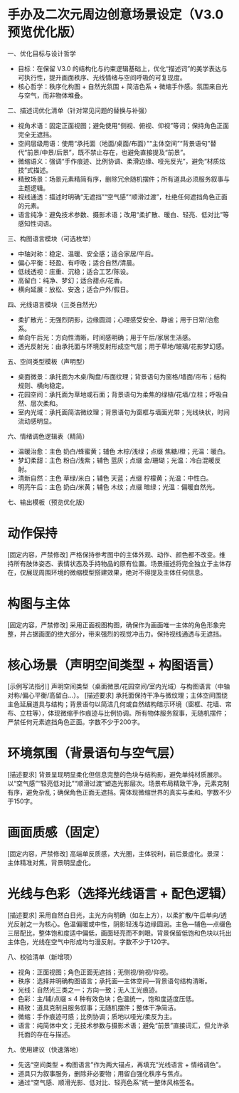 # 手办及二次元周边创意场景设定（V3.0 预览优化版）

一、优化目标与设计哲学
- 目标：在保留 V3.0 的结构化与约束逻辑基础上，优化“描述词”的美学表达与可执行性，提升画面秩序、光线情绪与空间呼吸的可复现度。
- 核心哲学：秩序化构图 + 自然光氛围 + 简洁色系 + 微缩手作感。氛围来自光与空气，而非物体堆叠。

二、描述词优化清单（针对常见问题的替换与补强）
- 视角术语：固定正面视图；避免使用“侧视、俯视、仰视”等词；保持角色正面完全无遮挡。
- 空间层级用语：使用“承托面（地面/桌面/布面）”“主体空间”“背景语句”替代“前景/中景/后景”，既不禁止存在，也避免直接提及“前景”。
- 微缩语义：强调“手作痕迹、比例协调、柔滑边缘、哑光反光”，避免“材质炫技”式描述。
- 精致场景：场景元素精简有序，删除冗余随机摆件；所有道具必须服务叙事与主题逻辑。
- 视线通透：描述时明确“无遮挡”“空气感”“顺滑过渡”，杜绝任何遮挡角色正面的元素。
- 语言纯净：避免技术参数、摄影术语；改用“柔扩散、暖白、轻亮、低对比”等感知性词语。

三、构图语言模块（可选枚举）
- 中轴对称：稳定、温暖、安全感；适合家居/午后。
- 偏心平衡：轻盈、有呼吸；适合自然/清晨。
- 低线透视：庄重、沉稳；适合工艺/陈设。
- 高留白：纯净、梦幻；适合甜点/花香。
- 横向延展：放松、安逸；适合户外/假日。

四、光线语言模块（三类自然光）
- 柔扩散光：无强烈阴影，边缘圆润；心理感受安全、静谧；用于日常/治愈系。
- 单向午后光：方向性清晰，时间感明确；用于午后/家居生活感。
- 透光反射光：由承托面与环境反射形成空气层；用于草地/玻璃/花影梦幻感。

五、空间类型模板（声明型）
- 桌面微景：承托面为木桌/陶盘/布面纹理；背景语句为窗格/墙面/帘布；结构规则、横向稳定。
- 花园空间：承托面为草地或石面；背景语句为柔焦的绿植/花墙/立柱；呼吸自然、层次柔和。
- 室内光域：承托面简洁微纹理；背景语句为窗框与墙面光带；光线块状，时间流动感明显。

六、情绪调色逻辑表（精简）
- 温暖治愈：主色 奶白/蜂蜜黄；辅色 木棕/浅绿；点缀 焦糖/橙；光温：暖白。
- 梦幻柔甜：主色 粉白/浅紫；辅色 蓝灰；点缀 金/珊瑚；光温：冷白混暖反射。
- 清新自然：主色 草绿/米白；辅色 天蓝；点缀 柠檬黄；光温：中性白。
- 明亮午后：主色 奶白/米黄；辅色 木纹；点缀 暗绿；光温：偏暖自然光。

七、输出模板（预览优化版）
# 动作保持
[固定内容，严禁修改] 严格保持参考图中的主体外观、动作、颜色都不改变。维持所有肢体姿态、表情状态及手持物品的原有位置。场景描述将完全独立于主体存在，仅展现周围环境的微缩模型搭建效果，绝对不得提及主体任何信息。

# 构图与主体
[固定内容，严禁修改] 采用正面视图构图，确保作为画面唯一主体的角色形象完整，并占据画面的绝大部分，带来强烈的视觉冲击力。保持视线通透与无遮挡。

# 核心场景（声明空间类型 + 构图语言）
[示例写法指引] 声明空间类型（桌面微景/花园空间/室内光域）与构图语言（中轴对称/偏心平衡/高留白…）。
[描述要求] 承托面保持干净与微纹理；主体空间围绕主色延展道具与结构；背景语句以简洁几何或自然结构暗示环境（窗框、花墙、帘布、立柱等），体现微缩手作痕迹与比例协调。所有物体服务叙事，无随机摆件；严禁任何元素遮挡角色正面。字数不少于200字。

# 环境氛围（背景语句与空气层）
[描述要求] 背景呈现明显柔化但信息完整的色块与结构影，避免单纯材质展示。以“空气感”“轻亮低对比”“顺滑过渡”塑造光影层次。场景布局精致干净，元素克制有序，避免杂乱；确保角色正面无遮挡。需体现微缩世界的真实与柔和。字数不少于150字。

# 画面质感（固定）
[固定内容，严禁修改] 高端单反质感，大光圈，主体锐利，前后景虚化。景深：主体精准对焦，背景明显虚化。

# 光线与色彩（选择光线语言 + 配色逻辑）
[描述要求] 采用自然白日光，主光方向明确（如左上方），以柔扩散/午后单向/透光反射之一为核心。色温偏暖或中性，阴影轻浅与边缘圆润。主色—辅色—点缀色三层配比，整体饱和度适中偏低，画面轻亮而不刺眼。背景保留低饱和色块以托出主体色，光线在空气中形成均匀漫反射。字数不少于120字。

八、校验清单（新增项）
- 视角：正面视图；角色正面无遮挡；无侧视/俯视/仰视。
- 秩序：选择并明确构图语言；承托面—主体空间—背景语句结构清晰。
- 光线：自然光三类之一；方向一致；无人工光痕迹。
- 色彩：主/辅/点缀 ≤ 4 种有效色块；色温统一，饱和度适度压低。
- 精致：道具克制且服务叙事；无随机摆件；整体干净简洁。
- 微缩：手作痕迹可感；比例协调；质地以哑光/柔反为主。
- 语言：纯简体中文；无技术参数与摄影术语；避免“前景”直接词汇，但允许承托面的存在与描述。

九、使用建议（快速落地）
- 先选“空间类型 + 构图语言”作为两大锚点，再填充“光线语言 + 情绪调色”。
- 道具只为叙事服务，删除非必要物；用留白强化秩序与焦点。
- 通过“空气感、顺滑光影、低对比、轻亮色系”统一整体风格签名。